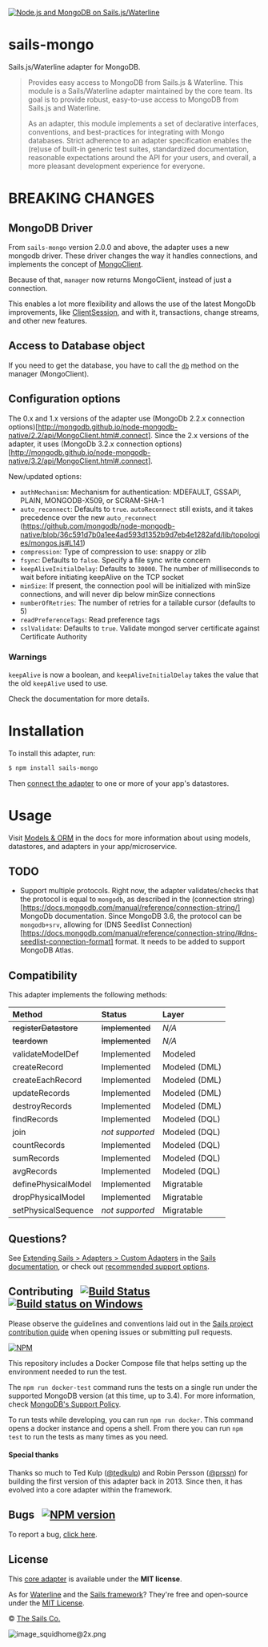 [![Node.js and MongoDB on Sails.js/Waterline](https://camo.githubusercontent.com/9e49073459ed4e0e2687b80eaf515d87b0da4a6b/687474703a2f2f62616c64657264617368792e6769746875622e696f2f7361696c732f696d616765732f6c6f676f2e706e67)](http://sailsjs.com)

# sails-mongo

Sails.js/Waterline adapter for MongoDB.

> Provides easy access to MongoDB from Sails.js & Waterline.
> This module is a Sails/Waterline adapter maintained by the core team.  Its goal is to provide robust, easy-to-use access to MongoDB from Sails.js and Waterline.
>
> As an adapter, this module implements a set of declarative interfaces, conventions, and best-practices for integrating with Mongo databases.
> Strict adherence to an adapter specification enables the (re)use of built-in generic test suites, standardized documentation, reasonable expectations around the API for your users, and overall, a more pleasant development experience for everyone.

# BREAKING CHANGES

## MongoDB Driver
From `sails-mongo` version 2.0.0 and above, the adapter uses a new mongodb driver. These driver changes the way it handles connections,
and implements the concept of [MongoClient](http://mongodb.github.io/node-mongodb-native/3.2/api/MongoClient.html).

Because of that, `manager` now returns MongoClient, instead of just a connection.

This enables a lot more flexibility and allows the use of the latest MongoDb improvements, like [ClientSession](http://mongodb.github.io/node-mongodb-native/3.2/api/ClientSession.html),
and with it, transactions, change streams, and other new features.

## Access to Database object
If you need to get the database, you have to call the [`db`](http://mongodb.github.io/node-mongodb-native/3.2/api/MongoClient.html#db) method on the manager (MongoClient).

## Configuration options
The 0.x and 1.x versions of the adapter use (MongoDb 2.2.x connection options)[http://mongodb.github.io/node-mongodb-native/2.2/api/MongoClient.html#.connect].
Since the 2.x versions of the adapter, it uses (MongoDb 3.2.x connection options)[http://mongodb.github.io/node-mongodb-native/3.2/api/MongoClient.html#.connect].

New/updated options:
 - `authMechanism`: Mechanism for authentication: MDEFAULT, GSSAPI, PLAIN, MONGODB-X509, or SCRAM-SHA-1
 - `auto_reconnect`: Defaults to `true`. `autoReconnect` still exists, and it takes precedence over the new `auto_reconnect` (https://github.com/mongodb/node-mongodb-native/blob/36c591d7b0a1ee4ad593d1352b9d7eb4e1282afd/lib/topologies/mongos.js#L141)
 - `compression`: Type of compression to use: snappy or zlib
 - `fsync`: Defaults to `false`. Specify a file sync write concern
 - `keepAliveInitialDelay`: Defaults to `30000`. The number of milliseconds to wait before initiating keepAlive on the TCP socket
 - `minSize`: If present, the connection pool will be initialized with minSize connections, and will never dip below minSize connections
 - `numberOfRetries`: The number of retries for a tailable cursor (defaults to 5)
 - `readPreferenceTags`: Read preference tags
 - `sslValidate`: Defaults to `true`. Validate mongod server certificate against Certificate Authority

### Warnings

`keepAlive` is now a boolean, and `keepAliveInitialDelay` takes the value that the old `keepAlive` used to use.

Check the documentation for more details.

# Installation

To install this adapter, run:

```bash
$ npm install sails-mongo
```

Then [connect the adapter](http://sailsjs.com/documentation/reference/configuration/sails-config-datastores) to one or more of your app's datastores.

# Usage

Visit [Models & ORM](http://sailsjs.com/docs/concepts/models-and-orm) in the docs for more information about using models, datastores, and adapters in your app/microservice.


## TODO
- Support multiple protocols. Right now, the adapter validates/checks that the protocol is equal to `mongodb`, as described in the (connection string)[https://docs.mongodb.com/manual/reference/connection-string/] MongoDb documentation.
  Since MongoDB 3.6, the protocol can be `mongodb+srv`, allowing for (DNS Seedlist Connection)[https://docs.mongodb.com/manual/reference/connection-string/#dns-seedlist-connection-format] format.
  It needs to be added to support MongoDB Atlas.


## Compatibility

This adapter implements the following methods:

| Method               | Status            | Layer         |
|:---------------------|:------------------|:--------------|
| ~~registerDatastore~~| ~~Implemented~~   | _N/A_         |
| ~~teardown~~         | ~~Implemented~~   | _N/A_         |
| validateModelDef     | Implemented       | Modeled       |
| createRecord         | Implemented       | Modeled (DML) |
| createEachRecord     | Implemented       | Modeled (DML) |
| updateRecords        | Implemented       | Modeled (DML) |
| destroyRecords       | Implemented       | Modeled (DML) |
| findRecords          | Implemented       | Modeled (DQL) |
| join                 | _not supported_   | Modeled (DQL) |
| countRecords         | Implemented       | Modeled (DQL) |
| sumRecords           | Implemented       | Modeled (DQL) |
| avgRecords           | Implemented       | Modeled (DQL) |
| definePhysicalModel  | Implemented       | Migratable    |
| dropPhysicalModel    | Implemented       | Migratable    |
| setPhysicalSequence  | _not supported_   | Migratable    |


## Questions?

See [Extending Sails > Adapters > Custom Adapters](http://sailsjs.com/documentation/concepts/extending-sails/adapters/custom-adapters) in the [Sails documentation](http://sailsjs.com/documentation), or check out [recommended support options](http://sailsjs.com/support).


## Contributing &nbsp; [![Build Status](https://travis-ci.org/balderdashy/sails-mongo.svg?branch=master)](https://travis-ci.org/balderdashy/sails-mongo) &nbsp; [![Build status on Windows](https://ci.appveyor.com/api/projects/status/u0i1o62tsw6ymbjd/branch/master?svg=true)](https://ci.appveyor.com/project/mikermcneil/sails-mongo/branch/master)

Please observe the guidelines and conventions laid out in the [Sails project contribution guide](http://sailsjs.com/documentation/contributing) when opening issues or submitting pull requests.

[![NPM](https://nodei.co/npm/sails-mongo.png?downloads=true)](http://npmjs.com/package/sails-mongo)


This repository includes a Docker Compose file that helps setting up the environment needed to run the test.

The `npm run docker-test` command runs the tests on a single run under the supported MongoDB version
(at this time, up to 3.4).
For more information, check [MongoDB's Support Policy](https://www.mongodb.com/support-policy).

To run tests while developing, you can run `npm run docker`. This command opens a docker instance and opens a shell.
From there you can run `npm test` to run the tests as many times as you need.

#### Special thanks

Thanks so much to Ted Kulp ([@tedkulp](https://twitter.com/tedkulp)) and Robin Persson ([@prssn](https://twitter.com/prssn)) for building the first version of this adapter back in 2013.  Since then, it has evolved into a core adapter within the framework.


## Bugs &nbsp; [![NPM version](https://badge.fury.io/js/sails-mongo.svg)](http://npmjs.com/package/sails-mongo)

To report a bug, [click here](http://sailsjs.com/bugs).



## License

This [core adapter](http://sailsjs.com/documentation/concepts/extending-sails/adapters/available-adapters) is available under the **MIT license**.

As for [Waterline](http://waterlinejs.org) and the [Sails framework](http://sailsjs.com)?  They're free and open-source under the [MIT License](http://sailsjs.com/license).

&copy; [The Sails Co.](http://sailsjs.com/about)

![image_squidhome@2x.png](http://i.imgur.com/RIvu9.png)
